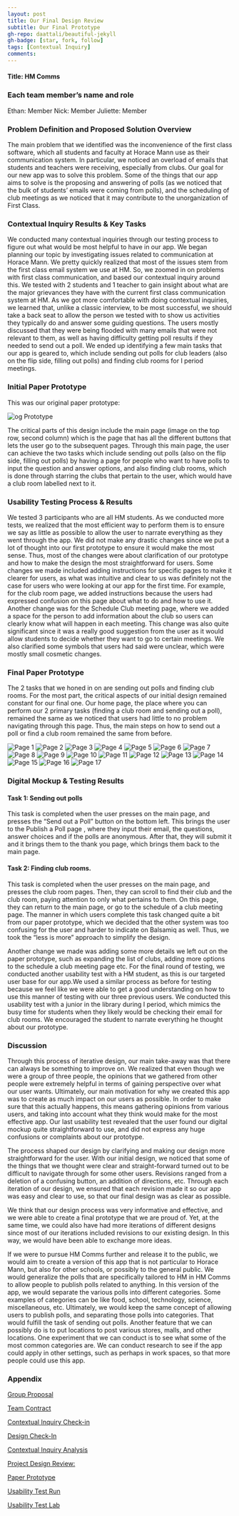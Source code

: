 ```yaml
---
layout: post
title: Our Final Design Review
subtitle: Our Final Prototype
gh-repo: daattali/beautiful-jekyll
gh-badge: [star, fork, follow]
tags: [Contextual Inquiry]
comments:
---
```


#### Title: HM Comms
### Each team member’s name and role
   Ethan: Member
  Nick: Member
  Juliette: Member
### Problem Definition and Proposed Solution Overview
The main problem that we identified was the inconvenience of the first class software, which all students and faculty at Horace Mann use as their communication system. In particular, we noticed an overload of emails that students and teachers were receiving, especially from clubs. Our goal for our new app was to solve this problem. Some of the things that our app aims to solve is the proposing and answering of polls (as we noticed that the bulk of students’ emails were coming from polls), and the scheduling of club meetings as we noticed that it may contribute to the unorganization of First Class.

### Contextual Inquiry Results & Key Tasks
We conducted many contextual inquiries through our testing process to figure out what would be most helpful to have in our app. We began planning our topic by investigating issues related to communication at Horace Mann. We pretty quickly realized that most of the issues stem from the first class email system we use at HM. So, we zoomed in on problems with first class communication, and based our contextual inquiry around this. We tested with 2 students and 1 teacher to gain insight about what are the major grievances they have with the current first class communication system at HM. As we got more comfortable with doing contextual inquiries, we learned that, unlike a classic interview, to be most successful, we should take a back seat to allow the person we tested with to show us activities they typically do and answer some guiding questions. The users mostly discussed that they were being flooded with many emails that were not relevant to them, as well as having difficulty getting poll results if they needed to send out a poll. We ended up identifying a few main tasks that our app is geared to, which include sending out polls for club leaders (also on the flip side, filling out polls) and finding club rooms for I period meetings.  

### Initial Paper Prototype
This was our original paper prototype: 

![og Prototype](https://github.com/EthanNickJuliette/EthanNickJuliette.github.io/blob/master/og%20prototype.png?raw=true)


The critical parts of this design include the main page (image on the top row, second column) which is the page that has all the different buttons that lets the user go to the subsequent pages. Through this main page, the user can achieve the two tasks which include sending out polls (also on the flip side, filling out polls) by having a page for people who want to have polls to input the question and answer options, and also finding club rooms, which is done through starring the clubs that pertain to the user, which would have a club room labelled next to it.

### Usability Testing Process & Results
We tested 3 participants who are all HM students. As we conducted more tests, we realized that the most efficient way to perform them is to ensure we say as little as possible to allow the user to narrate everything as they went through the app. We did not make any drastic changes since we put a lot of thought into our first prototype to ensure it would make the most sense. Thus, most of the changes were about clarification of our prototype and how to make the design the most straightforward for users. Some changes we made included adding instructions for specific pages to make it clearer for users, as what was intuitive and clear to us was definitely not the case for users who were looking at our app for the first time. For example, for the club room page, we added instructions because the users had expressed confusion on this page about what to do and how to use it. Another change was for the Schedule Club meeting page, where we added a space for the person to add information about the club so users can clearly know what will happen in each meeting. This change was also quite significant since it was a really good suggestion from the user as it would allow students to decide whether they want to go to certain meetings. We also clarified some symbols that users had said were unclear, which were mostly small cosmetic changes. 

### Final Paper Prototype
The 2 tasks that we honed in on are sending out polls and finding club rooms. For the most part, the critical aspects of our initial design remained constant for our final one. Our home page, the place where you can perform our 2 primary tasks (finding a club room and sending out a poll), remained the same as we noticed that users had little to no problem navigating through this page. Thus, the main steps on how to send out a poll or find a club room remained the same from before.

![Page 1](https://github.com/EthanNickJuliette/EthanNickJuliette.github.io/blob/50d71dd55ee3c76d4b3b8cc71cd14da59014341c/Page1.png)
![Page 2](https://github.com/EthanNickJuliette/EthanNickJuliette.github.io/blob/50d71dd55ee3c76d4b3b8cc71cd14da59014341c/Page2.png)
![Page 3](https://github.com/EthanNickJuliette/EthanNickJuliette.github.io/blob/50d71dd55ee3c76d4b3b8cc71cd14da59014341c/Page3.png)
![Page 4](https://github.com/EthanNickJuliette/EthanNickJuliette.github.io/blob/50d71dd55ee3c76d4b3b8cc71cd14da59014341c/Page4.png)
![Page 5](https://github.com/EthanNickJuliette/EthanNickJuliette.github.io/blob/50d71dd55ee3c76d4b3b8cc71cd14da59014341c/Page5.png)
![Page 6](https://github.com/EthanNickJuliette/EthanNickJuliette.github.io/blob/50d71dd55ee3c76d4b3b8cc71cd14da59014341c/Page6.png)
![Page 7](https://github.com/EthanNickJuliette/EthanNickJuliette.github.io/blob/50d71dd55ee3c76d4b3b8cc71cd14da59014341c/Page7.png)
![Page 8](https://github.com/EthanNickJuliette/EthanNickJuliette.github.io/blob/50d71dd55ee3c76d4b3b8cc71cd14da59014341c/Page8.png)
![Page 9](https://github.com/EthanNickJuliette/EthanNickJuliette.github.io/blob/50d71dd55ee3c76d4b3b8cc71cd14da59014341c/Page9.png)
![Page 10](https://github.com/EthanNickJuliette/EthanNickJuliette.github.io/blob/50d71dd55ee3c76d4b3b8cc71cd14da59014341c/Page10.png)
![Page 11](https://github.com/EthanNickJuliette/EthanNickJuliette.github.io/blob/50d71dd55ee3c76d4b3b8cc71cd14da59014341c/Page11.png)
![Page 12](https://github.com/EthanNickJuliette/EthanNickJuliette.github.io/blob/50d71dd55ee3c76d4b3b8cc71cd14da59014341c/Page12.png)
![Page 13](https://github.com/EthanNickJuliette/EthanNickJuliette.github.io/blob/50d71dd55ee3c76d4b3b8cc71cd14da59014341c/Page13.png)
![Page 14](https://github.com/EthanNickJuliette/EthanNickJuliette.github.io/blob/50d71dd55ee3c76d4b3b8cc71cd14da59014341c/Page14.png)
![Page 15](https://github.com/EthanNickJuliette/EthanNickJuliette.github.io/blob/50d71dd55ee3c76d4b3b8cc71cd14da59014341c/Page15.png)
![Page 16](https://github.com/EthanNickJuliette/EthanNickJuliette.github.io/blob/50d71dd55ee3c76d4b3b8cc71cd14da59014341c/Page16.png)
![Page 17](https://github.com/EthanNickJuliette/EthanNickJuliette.github.io/blob/50d71dd55ee3c76d4b3b8cc71cd14da59014341c/Page17.png)

### Digital Mockup & Testing Results
#### Task 1:  Sending out polls 
  This task is completed when the user presses on the main page, and presses the “Send out a Poll” button on the bottom left. This brings the user to the Publish a Poll page , where they input their email, the questions, answer choices and if the polls are anonymous. After that, they will submit it and it brings them to the thank you page, which brings them back to the main page.
#### Task 2:  Finding club rooms.
  This task is completed when the user presses on the main page, and presses the club room pages. Then, they can scroll to find their club and the club room, paying attention to only what pertains to them. On this page, they can return to the main page, or go to the schedule of a club meeting page. The manner in which users complete this task changed quite a bit from our paper prototype, which we decided that the other system was too confusing for the user and harder to indicate on Balsamiq as well. Thus, we took the “less is more” approach to simplify the design. 

Another change we made was adding some more details we left out on the paper prototype, such as expanding the list of clubs, adding more options to the schedule a club meeting page etc. 
For the final round of testing, we conducted another usability test with a HM student, as this is our targeted user base for our app.We used a similar process as before for testing because we feel like we were able to get a good understanding on how to use this manner of testing with our three previous users. We conducted this usability test with a junior in the library during I period, which mimics the busy time for students when they likely would be checking their email for club rooms. We encouraged the student to narrate everything he thought about our prototype. 

### Discussion
Through this process of iterative design, our main take-away was that there can always be something to improve on. We realized that even though we were a group of three people, the opinions that we gathered from other people were extremely helpful in terms of gaining perspective over what our user wants. Ultimately, our main motivation for why we created this app was to create as much impact on our users as possible. In order to make sure that this actually happens, this means gathering opinions from various users, and taking into account what they think would make for the most effective app. Our last usability test revealed that the user found our digital mockup quite straightforward to use, and did not express any huge confusions or complaints about our prototype.

The process shaped our design by clarifying and making our design more straightforward for the user. With our initial design, we noticed that some of the things that we thought were clear and straight-forward turned out to be difficult to navigate through for some other users. Revisions ranged from a deletion of a confusing button, an addition of directions, etc. Through each iteration of our design, we ensured that each revision made it so our app was easy and clear to use, so that our final design was as clear as possible. 

We think that our design process was very informative and effective, and we were able to create a final prototype that we are proud of. Yet, at the same time, we could also have had more iterations of different designs since most of our iterations included revisions to our existing design. In this way, we would have been able to exchange more ideas.

If we were to pursue HM Comms further and release it to the public, we would aim to create a version of this app that is not particular to Horace Mann, but also for other schools, or possibly to the general public. We would generalize the polls that are specifically tailored to HM in HM Comms to allow people to publish polls related to anything. In this version of the app, we would separate the various polls into different categories. Some examples of categories can be like food, school, technology, science, miscellaneous, etc. Ultimately, we would keep the same concept of allowing users to publish polls, and separating those polls into categories. That would fulfill the task of sending out polls. Another feature that we can possibly do is to put locations to post various stores, malls, and other locations. One experiment that we can conduct is to see what some of the most common categories are. We can conduct research to see if the app could apply in other settings, such as perhaps in work spaces, so that more people could use this app. 

### Appendix

[Group Proposal](https://ethannickjuliette.github.io/2020-02-26-GroupProjectProposal/)

[Team Contract](https://ethannickjuliette.github.io/2020-11-08-TeamContract/)

[Contextual Inquiry Check-in](https://ethannickjuliette.github.io/2020-11-17-2020-Contextual-Inquiry/)

[Design Check-In](https://ethannickjuliette.github.io/2020-12-14-Design-Checkin/)

[Contextual Inquiry Analysis](https://ethannickjuliette.github.io/2021-01-07-Contextual-Inquiry-Analysis/)

[Project Design Review:](https://ethannickjuliette.github.io/2021-02-28-ProjectDesignReview/)

[Paper Prototype](https://ethannickjuliette.github.io/2021-03-08-PaperPrototype/)

[Usability Test Run](https://ethannickjuliette.github.io/2021-04-06-UsabilityTestRun/)

[Usability Test Lab](https://ethannickjuliette.github.io/2021-04-28-UsabilityTestLab/)

